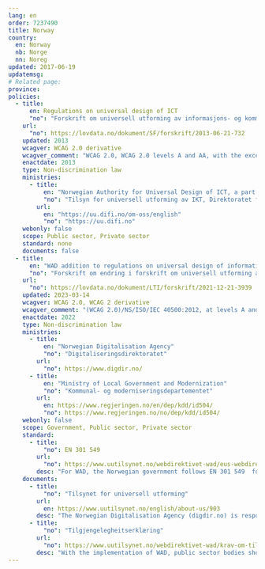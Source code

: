 ```yaml
---
lang: en
order: 7237490
title: Norway
country:
  en: Norway
  nb: Norge
  nn: Noreg
updated: 2017-06-19
updatemsg:
# Related page:
province:
policies:
  - title:
      en: Regulations on universal design of ICT
      "no": "Forskrift om universell utforming av informasjons- og kommunikasjonsteknologiske (IKT)-løsninger"
    url:
      "no": https://lovdata.no/dokument/SF/forskrift/2013-06-21-732
    updated: 2013
    wcagver: WCAG 2.0 derivative
    wcagver_comment: "WCAG 2.0, WCAG 2.0 levels A and AA, with the exception of success criteria 1.2.3, 1.2.4 and 1.2.5."
    enactdate: 2013
    type: Non-discrimination law
    ministries:
      - title:
          en: "Norwegian Authority for Universal Design of ICT, a part of the Agency for Public Management and eGovermnent (Difi)"
          "no": "Tilsyn for universell utforming av IKT, Direktoratet for forvaltning og IKT"
        url:
          en: "https://uu.difi.no/om-oss/english"
          "no": "https://uu.difi.no"
    webonly: false
    scope: Public sector, Private sector
    standard: none
    documents: false
  - title:
      en: "WAD addition to regulations on universal design of information and communication technology (ICT) solutions"
      "no": "Forskrift om endring i forskrift om universell utforming av informasjons- og kommunikasjonsteknologiske (IKT)-løsninger"
    url:
      "no": https://lovdata.no/dokument/LTI/forskrift/2021-12-21-3939
    updated: 2023-03-14
    wcagver: WCAG 2.0, WCAG 2 derivative
    wcagver_comment: "(WCAG 2.0)/NS/ISO/IEC 40500:2012, at levels A and AA with exceptions for success criteria 1.2.3, 1.2.4 and 1.2.5, or equivalent to this standard."
    enactdate: 2022
    type: Non-discrimination law
    ministries:
      - title:
          en: "Norwegian Digitalisation Agency"
          "no": "Digitaliseringsdirektoratet"
        url:
          "no": https://www.digdir.no/
      - title:
          en: "Ministry of Local Government and Modernization"
          "no": "Kommunal- og moderniseringsdepartementet"
        url: 
          en: https://www.regjeringen.no/en/dep/kdd/id504/
          "no": https://www.regjeringen.no/no/dep/kdd/id504/
    webonly: false
    scope: Government, Public sector, Private sector
    standard: 
      - title:
          "no": EN 301 549
        url:
          "no": https://www.uutilsynet.no/webdirektivet-wad/eus-webdirektiv-wad-og-wcag-21/827
        desc: "For WAD, the Norwegian government follows EN 301 549  for public sector body websites and mobile applications"
    documents:
      - title: 
          "no": "Tilsynet for universell utforming"
        url: 
          en: https://www.uutilsynet.no/english/about-us/903
        desc: "The Norwegian Digitalisation Agency (digdir.no) is responsible for monitoring whether the regulations will be met. The Digitalisation Agency, represented by the Authority for Universal Design of ICT, supervise the regulations. Information and guidance work is one of the main tasks for the authority."
      - title:
          "no": "Tilgjengelegheitserklæring"
        url:
          "no": https://www.uutilsynet.no/webdirektivet-wad/krav-om-tilgjengelegheitserklaering/267
        desc: "With the implementation of WAD, public sector bodies should provide an accessibility statement for their website(s) and mobile application(s)"
---
```

